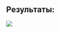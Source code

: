 ## Результаты:

![](https://github.com/alexandra-tsepkova/multi_thread_programs/blob/master/lock_free/Figure.png)

